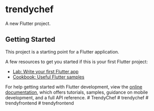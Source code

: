 # trendychef

A new Flutter project.

## Getting Started

This project is a starting point for a Flutter application.

A few resources to get you started if this is your first Flutter project:

- [Lab: Write your first Flutter app](https://docs.flutter.dev/get-started/codelab)
- [Cookbook: Useful Flutter samples](https://docs.flutter.dev/cookbook)

For help getting started with Flutter development, view the
[online documentation](https://docs.flutter.dev/), which offers tutorials,
samples, guidance on mobile development, and a full API reference.
#   T r e n d y C h e f  
 #   t r e n d y c h e f  
 #   t r e n d y f r o n t e n d  
 #   t r e n d y f r o n t e n d  
 